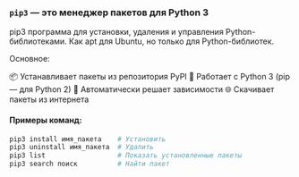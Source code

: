 ### `pip3` — это менеджер пакетов для Python 3

pip3 программа для установки, удаления и управления Python-библиотеками. Как apt для Ubuntu, но только для Python-библиотек.

Основное:

📦 Устанавливает пакеты из репозитория PyPI
🐍 Работает с Python 3 (pip — для Python 2)
🔧 Автоматически решает зависимости
🌐 Скачивает пакеты из интернета

#### Примеры команд:

```ruby
pip3 install имя_пакета    # Установить
pip3 uninstall имя_пакета  # Удалить  
pip3 list                  # Показать установленные пакеты
pip3 search поиск          # Найти пакет
```

